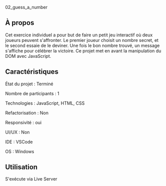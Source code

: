 02_guess_a_number

## À propos 
Cet exercice individuel a pour but de faire un petit jeu interactif où deux joueurs peuvent s'affronter. 
Le premier joueur choisit un nombre secret, et le second essaie de le deviner. 
Une fois le bon nombre trouvé, un message s'affiche pour célébrer la victoire. 
Ce projet met en avant la manipulation du DOM avec JavaScript.

## Caractéristiques

État du projet : Terminé 

Nombre de participants : 1 

Technologies : JavaScript, HTML, CSS

Refactorisation : Non

Responsivité : oui

UI/UX : Non

IDE : VSCode

OS : Windows

## Utilisation 

S'exécute via Live Server
